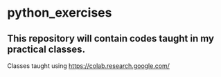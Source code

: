 # python_exercises
## This repository will contain codes taught in my practical classes.
Classes taught using https://colab.research.google.com/
